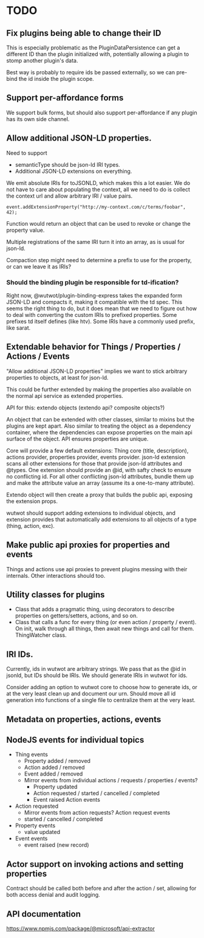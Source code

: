 # TODO

## Fix plugins being able to change their ID

This is especially problematic as the PluginDataPersistence can get a different ID than the plugin initialized with, potentially allowing a plugin to
stomp another plugin's data.

Best way is probably to require ids be passed externally, so we can pre-bind the id inside the plugin scope.

## Support per-affordance forms

We support bulk forms, but should also support per-affordance if any plugin has its own side channel.

## Allow additional JSON-LD properties.

Need to support

- semanticType should be json-ld IRI types.
- Additional JSON-LD extensions on everything.

We emit absolute IRIs for toJSONLD, which makes this a lot easier. We do not have to care
about populating the context, all we need to do is collect the context url and allow arbitrary IRI / value pairs.

`event.addExtensionProperty("http://my-context.com/c/terms/foobar", 42);`

Function would return an object that can be used to revoke or change the property value.

Multiple registrations of the same IRI turn it into an array, as is usual for json-ld.

Compaction step might need to determine a prefix to use for the property, or can we leave it as IRIs?

### Should the binding plugin be responsible for td-ification?

Right now, @wutwot/plugin-binding-express takes the expanded form JSON-LD and compacts it, making it compatible with
the td spec. This seems the right thing to do, but it does mean that we need to figure out how to deal with converting
the custom IRIs to prefixed properties. Some prefixes td itself defines (like htv). Some IRIs have a commonly used prefix, like sarat.

## Extendable behavior for Things / Properties / Actions / Events

"Allow additional JSON-LD properties" implies we want to stick arbitrary properties to objects, at least for json-ld.

This could be further extended by making the properties also available on the normal api service as extended properties.

API for this: extendo objects (extendo api? composite objects?)

An object that can be extended with other classes, similar to mixins but the plugins are kept apart. Also similar to treating the object
as a dependency container, where the dependencies can expose properties on the main api surface of the object. API ensures
properties are unique.

Core will provide a few default extensions: Thing core (title, description), actions provider, properties provider, events provider.
json-ld extension scans all other extensions for those that provide json-ld attributes and @types. One extension should provide an @id, with safty check to ensure no conflicting id.
For all other conflicting json-ld attributes, bundle them up and make the attribute value an array (assume its a one-to-many attribute).

Extendo object will then create a proxy that builds the public api, exposing the extension props.

wutwot should support adding extensions to individual objects, and extension provides that automatically add extensions to all objects of a type (thing, action, exc).

## Make public api proxies for properties and events

Things and actions use api proxies to prevent plugins messing with their internals. Other interactions should too.

## Utility classes for plugins

- Class that adds a pragmatic thing, using decorators to describe properties on getters/setters, actions, and so on.
- Class that calls a func for every thing (or even action / property / event). On init, walk through all things, then await new things and call for them. ThingWatcher class.

## IRI IDs.

Currently, ids in wutwot are arbitrary strings. We pass that as the @id in jsonld, but IDs
should be IRIs. We should generate IRIs in wutwot for ids.

Consider adding an option to wutwot core to choose how to generate ids, or at the very least
clean up and document our urn. Should move all id generation into functions of a single file to
centralize them at the very least.

## Metadata on properties, actions, events

## NodeJS events for individual topics

- Thing events
  - Property added / removed
  - Action added / removed
  - Event added / removed
  - Mirror events from individual actions / requests / properties / events?
    - Property updated
    - Action requested / started / cancelled / completed
    - Event raised
      Action events
- Action requested
  - Mirror events from action requests?
    Action request events
  - started / cancelled / completed
- Property events
  - value updated
- Event events
  - event raised (new record)

## Actor support on invoking actions and setting properties

Contract should be called both before and after the action / set, allowing for both access denial and audit logging.

## API documentation

https://www.npmjs.com/package/@microsoft/api-extractor
